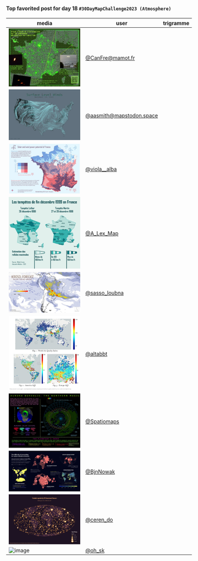 #### Top favorited post for day 18 `#30DayMapChallenge2023 (Atmosphere)`

| media | user | trigramme |
|-------|------|-----------|
|![image](uploads/8871ff4524bab2192c62c3af112c81b2/image.png)|[@CanFre@mamot.fr](https://mastodon.tetaneutral.net/@CanFre@mamot.fr/111430382550846190)|  |
|![image](uploads/3984d9982e59b6541a1726e337c729e8/image.png)|[@aasmith@mapstodon.space](https://mastodon.tetaneutral.net/@aasmith@mapstodon.space/111432766815584282)|  |
|![image](uploads/d1f925ac5877a2798707216183032005/image.png)|[@viola__alba](https://twitter.com/viola__alba/status/1725861897625288838)|  |
|![image](uploads/69841740dd8b4a61b1b34a61927c1e7c/image.png)|[@A_Lex_Map](https://twitter.com/A_Lex_Map/status/1725860165180682476)|  |
|![image](uploads/cbe45666d14eaff029c114f2733ea506/image.png)|[@sasso_loubna](https://twitter.com/sasso_loubna/status/1726010251336397304)|  |
|![image](uploads/f4553aa7b255d1548534f402fa0b4d42/image.png)|[@altabbt](https://twitter.com/altabbt/status/1726022613695131919)|  |
|![image](uploads/3edaba047f88a6ad19d2f157ca4f0caf/image.png)|[@Spatiomaps](https://twitter.com/Spatiomaps/status/1726139161684705458)|  |
|![image](uploads/4ee331bd19e8d675c96b3d61802a0ba0/image.png)|[@BjnNowak](https://twitter.com/BjnNowak/status/1725745024946622931)|  |
|![image](uploads/5a8814593241330e0e9531338fdcd631/image.png)|[@ceren_do](https://twitter.com/ceren_do/status/1725932320748666968)|  |
|![image](uploads/663c952b6e460db31ba0cdeb796153a3/image.png)|[@oh_sk](https://twitter.com/oh_sk/status/1725876902273982799)|  |